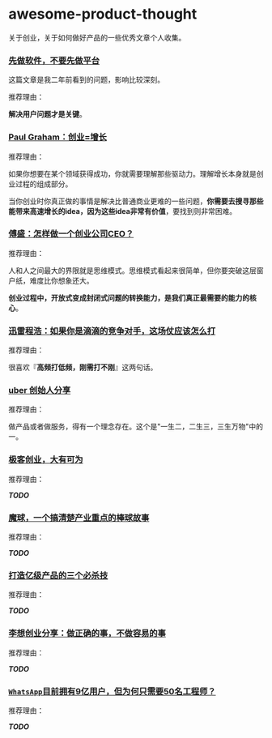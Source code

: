 awesome-product-thought
==========================

关于创业，关于如何做好产品的一些优秀文章个人收集。

### [先做软件，不要先做平台](software-first-not-platforms/README.md)

这篇文章是我二年前看到的问题，影响比较深刻。

推荐理由：

**解决用户问题才是关键**。

### [Paul Graham：创业=增长](startup-eq-growth/README.md)

推荐理由：

如果你想要在某个领域获得成功，你就需要理解那些驱动力。理解增长本身就是创业过程的组成部分。

当你创业时你真正做的事情是解决比普通商业更难的一些问题，**你需要去搜寻那些能带来高速增长的idea，因为这些idea非常有价值**，要找到则非常困难。


### [傅盛：怎样做一个创业公司CEO？](how-to-do-a-startup-ceo/README.md)

推荐理由：

人和人之间最大的界限就是思维模式。思维模式看起来很简单，但你要突破这层窗户纸，难度比你想象还大。

**创业过程中，开放式变成封闭式问题的转换能力，是我们真正最需要的能力的核心**。


### [迅雷程浩：如果你是滴滴的竞争对手，这场仗应该怎么打](how-to-beat-didi/README.md)

推荐理由：

很喜欢『**高频打低频，刚需打不刚**』这两句话。

### [uber 创始人分享](uber-founder-share/README.md)

推荐理由：

做产品或者做服务，得有一个理念存在。这个是"一生二，二生三，三生万物"中的一。

### [极客创业，大有可为](csdn-founder-share/README.md)

推荐理由：

**_TODO_**

### [魔球，一个搞清楚产业重点的棒球故事](money-ball/README.md)

推荐理由：

**_TODO_**

### [打造亿级产品的三个必杀技](apus-founder-share/README.md)

推荐理由：

**_TODO_**

### [李想创业分享：做正确的事，不做容易的事](autohome-founder-share/README.md)

推荐理由：

**_TODO_**

### [`WhatsApp`目前拥有9亿用户，但为何只需要50名工程师？](whatsapp-serves-900-million-users-50-engineers/README.md)

推荐理由：

**_TODO_**
